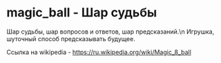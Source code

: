 # magic_ball - Шар судьбы
Шар судьбы, шар вопросов и ответов, шар предсказаний.\n
Игрушка, шуточный способ предсказывать будущее.

Ссылка на  wikipedia - https://ru.wikipedia.org/wiki/Magic_8_ball
